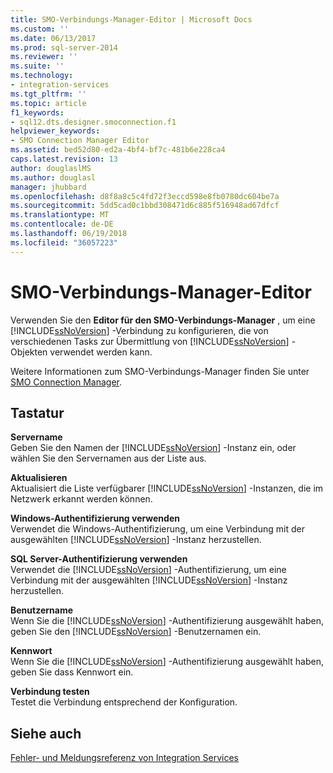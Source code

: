 ```yaml
---
title: SMO-Verbindungs-Manager-Editor | Microsoft Docs
ms.custom: ''
ms.date: 06/13/2017
ms.prod: sql-server-2014
ms.reviewer: ''
ms.suite: ''
ms.technology:
- integration-services
ms.tgt_pltfrm: ''
ms.topic: article
f1_keywords:
- sql12.dts.designer.smoconnection.f1
helpviewer_keywords:
- SMO Connection Manager Editor
ms.assetid: bed52d80-ed2a-4bf4-bf7c-481b6e228ca4
caps.latest.revision: 13
author: douglaslMS
ms.author: douglasl
manager: jhubbard
ms.openlocfilehash: d8f8a8c5c4fd72f3eccd598e8fb0780dc604be7a
ms.sourcegitcommit: 5dd5cad0c1bbd308471d6c885f516948ad67dfcf
ms.translationtype: MT
ms.contentlocale: de-DE
ms.lasthandoff: 06/19/2018
ms.locfileid: "36057223"
---
```

# <a name="smo-connection-manager-editor"></a>SMO-Verbindungs-Manager-Editor
  Verwenden Sie den **Editor für den SMO-Verbindungs-Manager** , um eine [!INCLUDE[ssNoVersion](../includes/ssnoversion-md.md)] -Verbindung zu konfigurieren, die von verschiedenen Tasks zur Übermittlung von [!INCLUDE[ssNoVersion](../includes/ssnoversion-md.md)] -Objekten verwendet werden kann.  
  
 Weitere Informationen zum SMO-Verbindungs-Manager finden Sie unter [SMO Connection Manager](connection-manager/smo-connection-manager.md).  
  
## <a name="options"></a>Tastatur  
 **Servername**  
 Geben Sie den Namen der [!INCLUDE[ssNoVersion](../includes/ssnoversion-md.md)] -Instanz ein, oder wählen Sie den Servernamen aus der Liste aus.  
  
 **Aktualisieren**  
 Aktualisiert die Liste verfügbarer [!INCLUDE[ssNoVersion](../includes/ssnoversion-md.md)] -Instanzen, die im Netzwerk erkannt werden können.  
  
 **Windows-Authentifizierung verwenden**  
 Verwendet die Windows-Authentifizierung, um eine Verbindung mit der ausgewählten [!INCLUDE[ssNoVersion](../includes/ssnoversion-md.md)] -Instanz herzustellen.  
  
 **SQL Server-Authentifizierung verwenden**  
 Verwendet die [!INCLUDE[ssNoVersion](../includes/ssnoversion-md.md)] -Authentifizierung, um eine Verbindung mit der ausgewählten [!INCLUDE[ssNoVersion](../includes/ssnoversion-md.md)] -Instanz herzustellen.  
  
 **Benutzername**  
 Wenn Sie die [!INCLUDE[ssNoVersion](../includes/ssnoversion-md.md)] -Authentifizierung ausgewählt haben, geben Sie den [!INCLUDE[ssNoVersion](../includes/ssnoversion-md.md)] -Benutzernamen ein.  
  
 **Kennwort**  
 Wenn Sie die [!INCLUDE[ssNoVersion](../includes/ssnoversion-md.md)] -Authentifizierung ausgewählt haben, geben Sie dass Kennwort ein.  
  
 **Verbindung testen**  
 Testet die Verbindung entsprechend der Konfiguration.  
  
## <a name="see-also"></a>Siehe auch  
 [Fehler- und Meldungsreferenz von Integration Services](../../2014/integration-services/integration-services-error-and-message-reference.md)  
  
  
